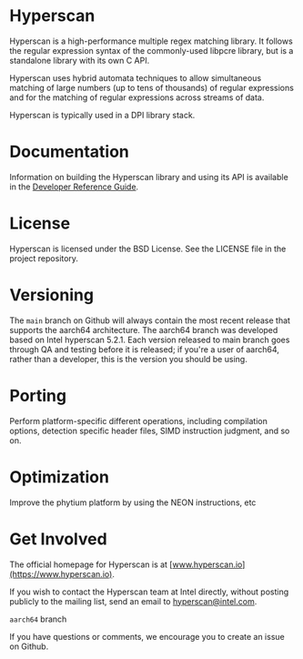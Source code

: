 # Hyperscan

Hyperscan is a high-performance multiple regex matching library. It follows the
regular expression syntax of the commonly-used libpcre library, but is a
standalone library with its own C API.

Hyperscan uses hybrid automata techniques to allow simultaneous matching of
large numbers (up to tens of thousands) of regular expressions and for the
matching of regular expressions across streams of data.

Hyperscan is typically used in a DPI library stack.

# Documentation

Information on building the Hyperscan library and using its API is available in
the [Developer Reference Guide](http://intel.github.io/hyperscan/dev-reference/).

# License

Hyperscan is licensed under the BSD License. See the LICENSE file in the
project repository.

# Versioning


The `main` branch on Github will always contain the most recent 
release that supports the aarch64 architecture. The aarch64 branch was developed
based on Intel hyperscan 5.2.1. Each version released to main branch goes through
QA and testing before it is released; if you're a user of aarch64, rather than a developer,
this is the version you should be using.

# Porting
Perform platform-specific different operations, including compilation options, 
detection specific header files, SIMD instruction judgment, and so on.

# Optimization
Improve the phytium platform by using the NEON instructions, etc

# Get Involved

The official homepage for Hyperscan is at [www.hyperscan.io](https://www.hyperscan.io).


If you wish to contact the Hyperscan team at Intel directly, without posting
publicly to the mailing list, send an email to
[hyperscan@intel.com](mailto:hyperscan@intel.com).

`aarch64` branch

If you have questions or comments, we encourage you to create an issue on Github.

